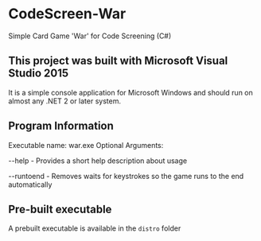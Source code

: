 # CodeScreen-War
Simple Card Game 'War' for Code Screening (C#)

## This project was built with Microsoft Visual Studio 2015
It is a simple console application for Microsoft Windows and should run on almost any .NET 2 or later system.

## Program Information
Executable name: war.exe
Optional Arguments:

--help - Provides a short help description about usage

--runtoend - Removes waits for keystrokes so the game runs to the end automatically

## Pre-built executable
A prebuilt executable is available in the `distro` folder
